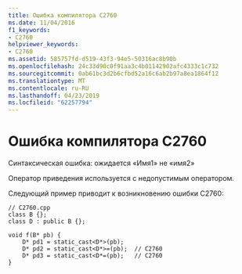 ```yaml
---
title: Ошибка компилятора C2760
ms.date: 11/04/2016
f1_keywords:
- C2760
helpviewer_keywords:
- C2760
ms.assetid: 585757fd-d519-43f3-94e5-50316ac8b90b
ms.openlocfilehash: 24c33d90c0f91aa3c4b01142902afc4333c1c732
ms.sourcegitcommit: 0ab61bc3d2b6cfbd52a16c6ab2b97a8ea1864f12
ms.translationtype: MT
ms.contentlocale: ru-RU
ms.lasthandoff: 04/23/2019
ms.locfileid: "62257794"
---
```

# <a name="compiler-error-c2760"></a>Ошибка компилятора C2760

Синтаксическая ошибка: ожидается «Имя1» не «имя2»

Оператор приведения используется с недопустимым оператором.

Следующий пример приводит к возникновению ошибки C2760:

```
// C2760.cpp
class B {};
class D : public B {};

void f(B* pb) {
    D* pd1 = static_cast<D*>(pb);
    D* pd2 = static_cast<D*>=(pb);  // C2760
    D* pd3 = static_cast<D*=(pb);   // C2760
}
```